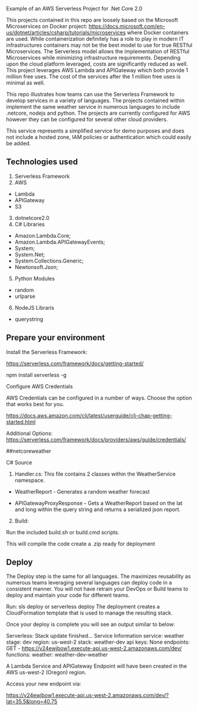 Example of an AWS Serverless Project for .Net Core 2.0

This projects contained in this repo are loosely based on the Microsoft Microservices on Docker project: https://docs.microsoft.com/en-us/dotnet/articles/csharp/tutorials/microservices where Docker containers are used.    While containerization definitely has a role to play in modern IT infrastructures containers may not be the best model to use for true RESTful Microservices.   The Serverless model allows the implementation of RESTful Microservices while minimizing infrastructure requirements.   Depending upon the cloud platform leveraged, costs are significantly reduced as well.   This project leverages AWS Lambda and APIGateway which both provide 1 million free uses.  The cost of the services after the 1 million free uses is minimal as well.  

This repo illustrates how teams can use the Serverless Framework to develop services in a variety of languages.   The projects contained within implement the same weather service in numerous languages to include .netcore, nodejs and python.  The projects are currently configured for AWS however they can be configured for several other cloud providers. 


This service represents a simplified service for demo purposes and does not include a hosted zone, IAM policies or authentication which could easily be added.  



## Technologies used

1. Serverless Framework
2. AWS
  - Lambda
  - APIGateway
  - S3
3. dotnetcore2.0
4. C# Libraries
 - Amazon.Lambda.Core;
 - Amazon.Lambda.APIGatewayEvents;
 - System;
 - System.Net;
 - System.Collections.Generic;
 - Newtonsoft.Json;
5. Python Modules
 - random
 - urlparse
6.  NodeJS Libraris
 - querystring


## Prepare your environment



Install the Serverless Framework:

https://serverless.com/framework/docs/getting-started/

npm install serverless -g


Configure AWS Credentials

AWS Credentials can be configured in a number of ways.   Choose the option that works best for you. 

https://docs.aws.amazon.com/cli/latest/userguide/cli-chap-getting-started.html

Additional Options:
https://serverless.com/framework/docs/providers/aws/guide/credentials/


##netcoreweather

C# Source 

1. Handler.cs: This file contains 2 classes within the WeatherService namespace. 

- WeatherReport  -   Generates a random weather forecast 

- APIGatewayProxyResponse  -  Gets a WeatherReport based on the lat and long within the query string and returns a serialized json report. 

2. Build:

Run the included build.sh or build.cmd scripts.

This will compile the code create a .zip ready for deployment





## Deploy

The Deploy step is the same for all languages.   The maximizes reusability as numerous teams leveraging several languages can deploy code in a consistent manner.   You will not have retrain your DevOps or Build teams to deploy and maintain your code for different teams. 

   Run:  sls deploy or serverless deploy
   The deployment creates a CloudFormation template that is used to manage the resulting stack. 

Once your deploy is complete you will see an output similar to below:

Serverless: Stack update finished...
Service Information
service: weather
stage: dev
region: us-west-2
stack: weather-dev
api keys:
  None
endpoints:
  GET - https://v24ewjbow1.execute-api.us-west-2.amazonaws.com/dev/
functions:
  weather: weather-dev-weather


A Lambda Service and APIGateway Endpoint will have been created in the AWS us-west-2 (Oregon) region.  

Access your new endpoint via:  

https://v24ewjbow1.execute-api.us-west-2.amazonaws.com/dev/?lat=35.5&long=40.75
